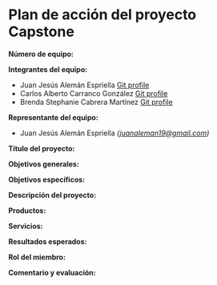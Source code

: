 # Plan de acción del proyecto Capstone

**Número de equipo:**

**Integrantes del equipo:**
- Juan Jesús Alemán Espriella       [Git profile](https://github.com/Alemango)
- Carlos Alberto Carranco González  [Git profile](https://)
- Brenda Stephanie Cabrera Martínez [Git profile](https://)

**Representante del equipo:**
- Juan Jesús Alemán Espriella _(juanaleman19@gmail.com)_

**Título del proyecto:**

**Objetivos generales:**

**Objetivos específicos:**

**Descripción del proyecto:**

**Productos:**

**Servicios:**

**Resultados esperados:**

**Rol del miembro:**

**Comentario y evaluación:**
